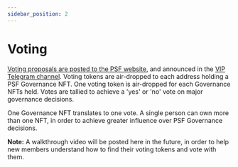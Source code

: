 ```yaml
---
sidebar_position: 2
---
```


# Voting

[Voting proposals are posted to the PSF website](https://psfoundation.cash/proposals), and announced in the [VIP Telegram channel](https://t.me/psf_vip). Voting tokens are air-dropped to each address holding a PSF Governance NFT. One voting token is air-dropped for each Governance NFTs held. Votes are tallied to achieve a 'yes' or 'no' vote on major governance decisions.

One Governance NFT translates to one vote. A single person can own more than one NFT, in order to achieve greater influence over PSF Governance decisions.

**Note:** A walkthrough video will be posted here in the future, in order to help new members understand how to find their voting tokens and vote with them.
